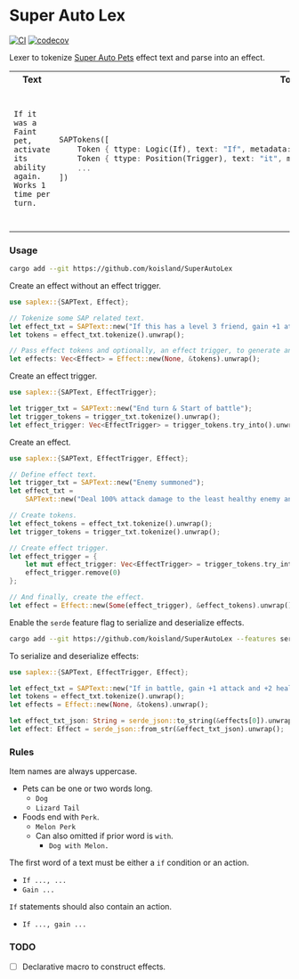 # Super Auto Lex
[![CI](https://github.com/koisland/SuperAutoLex/actions/workflows/ci.yaml/badge.svg)](https://github.com/koisland/SuperAutoLex/actions/workflows/ci.yaml)
[![codecov](https://codecov.io/gh/koisland/SuperAutoLex/graph/badge.svg?token=RGFu9oKEwf)](https://codecov.io/gh/koisland/SuperAutoLex)

Lexer to tokenize [Super Auto Pets](https://teamwoodgames.com/) effect text and parse into an effect.

<table>
<tr>
<th>Text</th>
<th>Tokens</th>
<th>Effect</th>
</tr>
<tr>
<td>

```ignore
If it was a Faint pet,
activate its ability again.
Works 1 time per turn.
```

</td>
<td>

```rust compile_fail
SAPTokens([
    Token { ttype: Logic(If), text: "If", metadata: Scanner { start: 0, current: 2, line: 1 } },
    Token { ttype: Position(Trigger), text: "it", metadata: Scanner { start: 3, current: 5, line: 1 } },
    ...
])
```
</td>
<td>

```rust compile_fail
Effect {
    cond_trigger: Some(EffectTrigger {
        entity: Some(EntityType::Pet { number: None, name: None, attr: Some("Faint")}),
        logic: Some(LogicType::If),
        prim_pos: Some(PositionType::Trigger),
        ..Default::default()
    }),
    entities: vec![EntityType::Ability(None)],
    position: vec![PositionType::Trigger],
    action: Some(ActionType::Activate),
    uses: Some(1),
    ..Default::default()
}
```

</td>
</tr>
</table>

### Usage
```bash
cargo add --git https://github.com/koisland/SuperAutoLex
```

Create an effect without an effect trigger.
```rust
use saplex::{SAPText, Effect};

// Tokenize some SAP related text.
let effect_txt = SAPText::new("If this has a level 3 friend, gain +1 attack and +2 health.");
let tokens = effect_txt.tokenize().unwrap();

// Pass effect tokens and optionally, an effect trigger, to generate an effect.
let effects: Vec<Effect> = Effect::new(None, &tokens).unwrap();
```

Create an effect trigger.
```rust
use saplex::{SAPText, EffectTrigger};

let trigger_txt = SAPText::new("End turn & Start of battle");
let trigger_tokens = trigger_txt.tokenize().unwrap();
let effect_trigger: Vec<EffectTrigger> = trigger_tokens.try_into().unwrap();
```

Create an effect.
```rust
use saplex::{SAPText, EffectTrigger, Effect};

// Define effect text.
let trigger_txt = SAPText::new("Enemy summoned");
let effect_txt =
    SAPText::new("Deal 100% attack damage to the least healthy enemy and itself.");

// Create tokens.
let effect_tokens = effect_txt.tokenize().unwrap();
let trigger_tokens = trigger_txt.tokenize().unwrap();

// Create effect trigger.
let effect_trigger = {
    let mut effect_trigger: Vec<EffectTrigger> = trigger_tokens.try_into().unwrap();
    effect_trigger.remove(0)
};

// And finally, create the effect.
let effect = Effect::new(Some(effect_trigger), &effect_tokens).unwrap();
```

Enable the `serde` feature flag to serialize and deserialize effects.
```bash
cargo add --git https://github.com/koisland/SuperAutoLex --features serde
```

To serialize and deserialize effects:
```rust
use saplex::{SAPText, EffectTrigger, Effect};

let effect_txt = SAPText::new("If in battle, gain +1 attack and +2 health.");
let tokens = effect_txt.tokenize().unwrap();
let effects = Effect::new(None, &tokens).unwrap();

let effect_txt_json: String = serde_json::to_string(&effects[0]).unwrap();
let effect: Effect = serde_json::from_str(&effect_txt_json).unwrap();
```

### Rules
Item names are always uppercase.
* Pets can be one or two words long.
    * `Dog`
    * `Lizard Tail`
* Foods end with `Perk`.
    * `Melon Perk`
    * Can also omitted if prior word is `with`.
        * `Dog with Melon.`

The first word of a text must be either a `if` condition or an action.
* `If ..., ...`
* `Gain ...`

`If` statements should also contain an action.
* `If ..., gain ...`

### TODO
* [ ] Declarative macro to construct effects.
